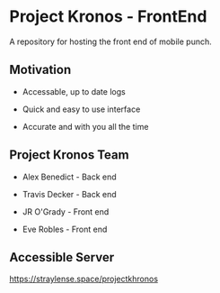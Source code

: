 # Project Kronos - FrontEnd
A repository for hosting the front end of mobile punch.

## Motivation
* Accessable, up to date logs

* Quick and easy to use interface

* Accurate and with you all the time

## Project Kronos Team 
* Alex Benedict - Back end

* Travis Decker - Back end

* JR O'Grady - Front end

* Eve Robles - Front end

## Accessible Server
  https://straylense.space/projectkhronos
